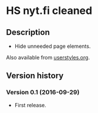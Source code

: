 # HS nyt.fi cleaned

## Description

- Hide unneeded page elements.

Also available from [userstyles.org](https://userstyles.org/styles/133245/hs-nyt-fi-cleaned).

## Version history

### Version 0.1 (2016-09-29)

- First release.
